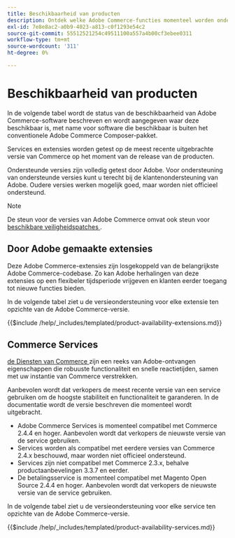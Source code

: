 ```yaml
---
title: Beschikbaarheid van producten
description: Ontdek welke Adobe Commerce-functies momenteel worden ondersteund en controleer of deze compatibel zijn met specifieke Adobe Commerce-releases.
exl-id: 7e8e8ac2-a0b9-4023-a813-c0f1293e54c2
source-git-commit: 55512521254c49511100a557a4b00cf3ebee0311
workflow-type: tm+mt
source-wordcount: '311'
ht-degree: 0%

---
```


# Beschikbaarheid van producten

In de volgende tabel wordt de status van de beschikbaarheid van Adobe Commerce-software beschreven en wordt aangegeven waar deze beschikbaar is, met name voor software die beschikbaar is buiten het conventionele Adobe Commerce Composer-pakket.

Services en extensies worden getest op de meest recente uitgebrachte versie van Commerce op het moment van de release van de producten.

Ondersteunde versies zijn volledig getest door Adobe. Voor ondersteuning van ondersteunde versies kunt u terecht bij de klantenondersteuning van Adobe. Oudere versies werken mogelijk goed, maar worden niet officieel ondersteund.

>[!NOTE]
>
>De steun voor de versies van Adobe Commerce omvat ook steun voor [ beschikbare veiligheidspatches ](versions.md).

## Door Adobe gemaakte extensies

Deze Adobe Commerce-extensies zijn losgekoppeld van de belangrijkste Adobe Commerce-codebase. Zo kan Adobe herhalingen van deze extensies op een flexibeler tijdsperiode vrijgeven en klanten eerder toegang tot nieuwe functies bieden.

In de volgende tabel ziet u de versieondersteuning voor elke extensie ten opzichte van de Adobe Commerce-versie.

{{$include /help/_includes/templated/product-availability-extensions.md}}

## Commerce Services

[ de Diensten van Commerce ](https://experienceleague.adobe.com/docs/commerce/user-guides/home.html) zijn een reeks van Adobe-ontvangen eigenschappen die robuuste functionaliteit en snelle reactietijden, samen met uw instantie van Commerce verstrekken.

Aanbevolen wordt dat verkopers de meest recente versie van een service gebruiken om de hoogste stabiliteit en functionaliteit te garanderen. In de documentatie wordt de versie beschreven die momenteel wordt uitgebracht.

* Adobe Commerce Services is momenteel compatibel met Commerce 2.4.4 en hoger. Aanbevolen wordt dat verkopers de nieuwste versie van de service gebruiken.
* Services worden als compatibel met eerdere versies van Commerce 2.4.x beschouwd, maar worden niet officieel ondersteund.
* Services zijn niet compatibel met Commerce 2.3.x, behalve productaanbevelingen 3.3.7 en eerder.
* De betalingsservice is momenteel compatibel met Magento Open Source 2.4.4 en hoger. Aanbevolen wordt dat verkopers de nieuwste versie van de service gebruiken.

In de volgende tabel ziet u de versieondersteuning voor elke service ten opzichte van de Adobe Commerce-versie.

{{$include /help/_includes/templated/product-availability-services.md}}

<!-- Last updated from includes: 2025-08-06 12:51:01 -->
